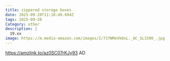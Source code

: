 ```yaml
---
title: zippered storage boxes
date: 2025-09-28T11:10:49.694Z
tags: 2025-09-28
Category: other
description: |
  19.xx
image: https://m.media-amazon.com/images/I/71fWMoVk0xL._AC_SL1500_.jpg
---
```

https://amzlink.to/az0SC07rKJy93
AD